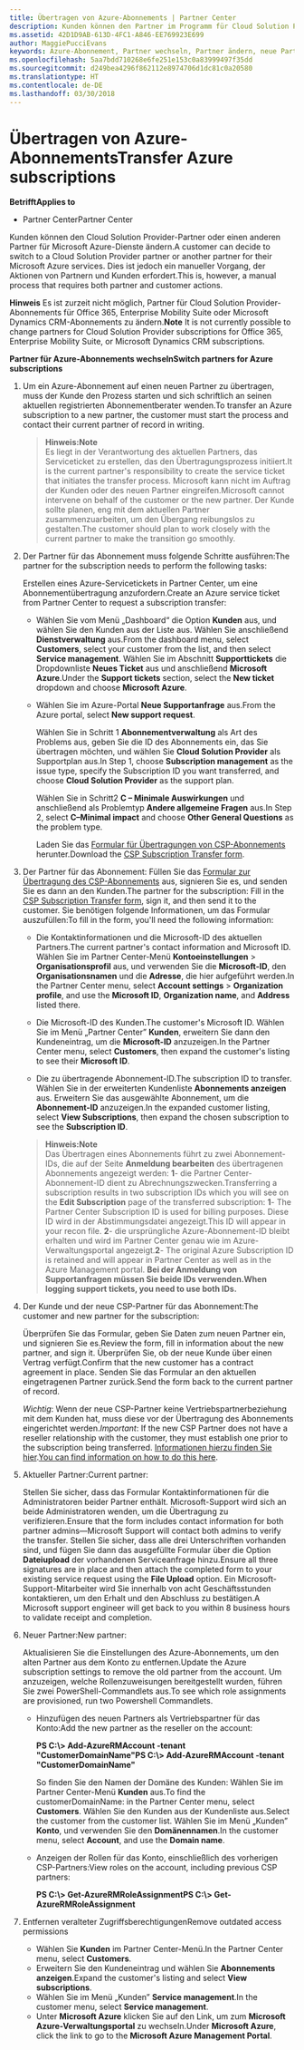 ```yaml
---
title: Übertragen von Azure-Abonnements | Partner Center
description: Kunden können den Partner im Programm für Cloud Solution Provider ändern, den sie für Microsoft Azure-Dienste verwenden möchten. Dies ist jedoch ein manueller Vorgang, der Aktionen von Partnern und Kunden erfordert.
ms.assetid: 42D1D9AB-613D-4FC1-A846-EE769923E699
author: MaggiePucciEvans
keywords: Azure-Abonnement, Partner wechseln, Partner ändern, neue Partner, andere Partner
ms.openlocfilehash: 5aa7bdd710268e6fe251e153c0a83999497f35dd
ms.sourcegitcommit: d249bea4296f862112e8974706d1dc81c0a20580
ms.translationtype: HT
ms.contentlocale: de-DE
ms.lasthandoff: 03/30/2018
---
```

# <a name="transfer-azure-subscriptions"></a><span data-ttu-id="082e0-105">Übertragen von Azure-Abonnements</span><span class="sxs-lookup"><span data-stu-id="082e0-105">Transfer Azure subscriptions</span></span> 

**<span data-ttu-id="082e0-106">Betrifft</span><span class="sxs-lookup"><span data-stu-id="082e0-106">Applies to</span></span>**

-  <span data-ttu-id="082e0-107">Partner Center</span><span class="sxs-lookup"><span data-stu-id="082e0-107">Partner Center</span></span>

<span data-ttu-id="082e0-108">Kunden können den Cloud Solution Provider-Partner oder einen anderen Partner für Microsoft Azure-Dienste ändern.</span><span class="sxs-lookup"><span data-stu-id="082e0-108">A customer can decide to switch to a Cloud Solution Provider partner or another partner for their Microsoft Azure services.</span></span> <span data-ttu-id="082e0-109">Dies ist jedoch ein manueller Vorgang, der Aktionen von Partnern und Kunden erfordert.</span><span class="sxs-lookup"><span data-stu-id="082e0-109">This is, however, a manual process that requires both partner and customer actions.</span></span>

<span data-ttu-id="082e0-110">**Hinweis** Es ist zurzeit nicht möglich, Partner für Cloud Solution Provider-Abonnements für Office 365, Enterprise Mobility Suite oder Microsoft Dynamics CRM-Abonnements zu ändern.</span><span class="sxs-lookup"><span data-stu-id="082e0-110">**Note**  It is not currently possible to change partners for Cloud Solution Provider subscriptions for Office 365, Enterprise Mobility Suite, or Microsoft Dynamics CRM subscriptions.</span></span>



**<span data-ttu-id="082e0-111">Partner für Azure-Abonnements wechseln</span><span class="sxs-lookup"><span data-stu-id="082e0-111">Switch partners for Azure subscriptions</span></span>**

1.  <span data-ttu-id="082e0-112">Um ein Azure-Abonnement auf einen neuen Partner zu übertragen, muss der Kunde den Prozess starten und sich schriftlich an seinen aktuellen registrierten Abonnementberater wenden.</span><span class="sxs-lookup"><span data-stu-id="082e0-112">To transfer an Azure subscription to a new partner, the customer must start the process and contact their current partner of record in writing.</span></span> 

    >**<span data-ttu-id="082e0-113">Hinweis:</span><span class="sxs-lookup"><span data-stu-id="082e0-113">Note</span></span>**<br> <span data-ttu-id="082e0-114">Es liegt in der Verantwortung des aktuellen Partners, das Serviceticket zu erstellen, das den Übertragungsprozess initiiert.</span><span class="sxs-lookup"><span data-stu-id="082e0-114">It is the current partner's responsibility to create the service ticket that initiates the transfer process.</span></span> <span data-ttu-id="082e0-115">Microsoft kann nicht im Auftrag der Kunden oder des neuen Partner eingreifen.</span><span class="sxs-lookup"><span data-stu-id="082e0-115">Microsoft cannot intervene on behalf of the customer or the new partner.</span></span> <span data-ttu-id="082e0-116">Der Kunde sollte planen, eng mit dem aktuellen Partner zusammenzuarbeiten, um den Übergang reibungslos zu gestalten.</span><span class="sxs-lookup"><span data-stu-id="082e0-116">The customer should plan to work closely with the current partner to make the transition go smoothly.</span></span>

2.  <span data-ttu-id="082e0-117">Der Partner für das Abonnement muss folgende Schritte ausführen:</span><span class="sxs-lookup"><span data-stu-id="082e0-117">The partner for the subscription needs to perform the following tasks:</span></span>

    <span data-ttu-id="082e0-118">Erstellen eines Azure-Servicetickets in Partner Center, um eine Abonnementübertragung anzufordern.</span><span class="sxs-lookup"><span data-stu-id="082e0-118">Create an Azure service ticket from Partner Center to request a subscription transfer:</span></span>

    -   <span data-ttu-id="082e0-119">Wählen Sie vom Menü „Dashboard“ die Option **Kunden** aus, und wählen Sie den Kunden aus der Liste aus. Wählen Sie anschließend **Dienstverwaltung** aus.</span><span class="sxs-lookup"><span data-stu-id="082e0-119">From the dashboard menu, select **Customers**, select your customer from the list, and then select **Service management**.</span></span> <span data-ttu-id="082e0-120">Wählen Sie im Abschnitt **Supporttickets** die Dropdownliste **Neues Ticket** aus und anschließend **Microsoft Azure**.</span><span class="sxs-lookup"><span data-stu-id="082e0-120">Under the **Support tickets** section, select the **New ticket** dropdown and choose **Microsoft Azure**.</span></span>

    -   <span data-ttu-id="082e0-121">Wählen Sie im Azure-Portal **Neue Supportanfrage** aus.</span><span class="sxs-lookup"><span data-stu-id="082e0-121">From the Azure portal, select **New support request**.</span></span>

        <span data-ttu-id="082e0-122">Wählen Sie in Schritt 1 **Abonnementverwaltung** als Art des Problems aus, geben Sie die ID des Abonnements ein, das Sie übertragen möchten, und wählen Sie **Cloud Solution Provider** als Supportplan aus.</span><span class="sxs-lookup"><span data-stu-id="082e0-122">In Step 1, choose **Subscription management** as the issue type, specify the Subscription ID you want transferred, and choose **Cloud Solution Provider** as the support plan.</span></span>

        <span data-ttu-id="082e0-123">Wählen Sie in Schritt2 **C – Minimale Auswirkungen** und anschließend als Problemtyp **Andere allgemeine Fragen** aus.</span><span class="sxs-lookup"><span data-stu-id="082e0-123">In Step 2, select **C–Minimal impact** and choose **Other General Questions** as the problem type.</span></span>

        <span data-ttu-id="082e0-124">Laden Sie das [Formular für Übertragungen von CSP-Abonnements](https://assets.windowsphone.com/5222c408-e546-4e01-b72a-2ec7d4c43d57/CSP_Subscription_Transfer_Form_Azure_InvariantCulture_Default.zip) herunter.</span><span class="sxs-lookup"><span data-stu-id="082e0-124">Download the [CSP Subscription Transfer form](https://assets.windowsphone.com/5222c408-e546-4e01-b72a-2ec7d4c43d57/CSP_Subscription_Transfer_Form_Azure_InvariantCulture_Default.zip).</span></span>

3.  <span data-ttu-id="082e0-125">Der Partner für das Abonnement: Füllen Sie das [Formular zur Übertragung des CSP-Abonnements](https://assets.windowsphone.com/5222c408-e546-4e01-b72a-2ec7d4c43d57/CSP_Subscription_Transfer_Form_Azure_InvariantCulture_Default.zip) aus, signieren Sie es, und senden Sie es dann an den Kunden.</span><span class="sxs-lookup"><span data-stu-id="082e0-125">The partner for the subscription: Fill in the [CSP Subscription Transfer form](https://assets.windowsphone.com/5222c408-e546-4e01-b72a-2ec7d4c43d57/CSP_Subscription_Transfer_Form_Azure_InvariantCulture_Default.zip), sign it, and then send it to the customer.</span></span> <span data-ttu-id="082e0-126">Sie benötigen folgende Informationen, um das Formular auszufüllen:</span><span class="sxs-lookup"><span data-stu-id="082e0-126">To fill in the form, you'll need the following information:</span></span>

    -   <span data-ttu-id="082e0-127">Die Kontaktinformationen und die Microsoft-ID des aktuellen Partners.</span><span class="sxs-lookup"><span data-stu-id="082e0-127">The current partner's contact information and Microsoft ID.</span></span> <span data-ttu-id="082e0-128">Wählen Sie im Partner Center-Menü **Kontoeinstellungen** &gt; **Organisationsprofil** aus, und verwenden Sie die **Microsoft-ID**, den **Organisationsnamen** und die **Adresse**, die hier aufgeführt werden.</span><span class="sxs-lookup"><span data-stu-id="082e0-128">In the Partner Center menu, select **Account settings** &gt; **Organization profile**, and use the **Microsoft ID**, **Organization name**, and **Address** listed there.</span></span>

    -   <span data-ttu-id="082e0-129">Die Microsoft-ID des Kunden.</span><span class="sxs-lookup"><span data-stu-id="082e0-129">The customer's Microsoft ID.</span></span> <span data-ttu-id="082e0-130">Wählen Sie im Menü „Partner Center” **Kunden**, erweitern Sie dann den Kundeneintrag, um die **Microsoft-ID** anzuzeigen.</span><span class="sxs-lookup"><span data-stu-id="082e0-130">In the Partner Center menu, select **Customers**, then expand the customer's listing to see their **Microsoft ID**.</span></span>

    -   <span data-ttu-id="082e0-131">Die zu übertragende Abonnement-ID.</span><span class="sxs-lookup"><span data-stu-id="082e0-131">The subscription ID to transfer.</span></span> <span data-ttu-id="082e0-132">Wählen Sie in der erweiterten Kundenliste **Abonnements anzeigen** aus. Erweitern Sie das ausgewählte Abonnement, um die **Abonnement-ID** anzuzeigen.</span><span class="sxs-lookup"><span data-stu-id="082e0-132">In the expanded customer listing, select **View Subscriptions**, then expand the chosen subscription to see the **Subscription ID**.</span></span>

    >**<span data-ttu-id="082e0-133">Hinweis:</span><span class="sxs-lookup"><span data-stu-id="082e0-133">Note</span></span>**<br> <span data-ttu-id="082e0-134">Das Übertragen eines Abonnements führt zu zwei Abonnement-IDs, die auf der Seite **Anmeldung bearbeiten** des übertragenen Abonnements angezeigt werden: **1**- die Partner Center-Abonnement-ID dient zu Abrechnungszwecken.</span><span class="sxs-lookup"><span data-stu-id="082e0-134">Transferring a subscription results in two subscription IDs which you will see on the **Edit Subscription** page of the transferred subscription: **1**- The Partner Center Subscription ID is used for billing purposes.</span></span> <span data-ttu-id="082e0-135">Diese ID wird in der Abstimmungsdatei angezeigt.</span><span class="sxs-lookup"><span data-stu-id="082e0-135">This ID will appear in your recon file.</span></span> 
    <span data-ttu-id="082e0-136">**2**- die ursprüngliche Azure-Abonnement-ID bleibt erhalten und wird im Partner Center genau wie im Azure-Verwaltungsportal angezeigt.</span><span class="sxs-lookup"><span data-stu-id="082e0-136">**2**-  The original Azure Subscription ID is retained and will appear in Partner Center as well as in the Azure Management portal.</span></span> **<span data-ttu-id="082e0-137">Bei der Anmeldung von Supportanfragen müssen Sie beide IDs verwenden.</span><span class="sxs-lookup"><span data-stu-id="082e0-137">When logging support tickets, you need to use both IDs.</span></span>**

4.  <span data-ttu-id="082e0-138">Der Kunde und der neue CSP-Partner für das Abonnement:</span><span class="sxs-lookup"><span data-stu-id="082e0-138">The customer and new partner for the subscription:</span></span>

    <span data-ttu-id="082e0-139">Überprüfen Sie das Formular, geben Sie Daten zum neuen Partner ein, und signieren Sie es.</span><span class="sxs-lookup"><span data-stu-id="082e0-139">Review the form, fill in information about the new partner, and sign it.</span></span> <span data-ttu-id="082e0-140">Überprüfen Sie, ob der neue Kunde über einen Vertrag verfügt.</span><span class="sxs-lookup"><span data-stu-id="082e0-140">Confirm that the new customer has a contract agreement in place.</span></span> <span data-ttu-id="082e0-141">Senden Sie das Formular an den aktuellen eingetragenen Partner zurück.</span><span class="sxs-lookup"><span data-stu-id="082e0-141">Send the form back to the current partner of record.</span></span>

    <span data-ttu-id="082e0-142">*Wichtig*: Wenn der neue CSP-Partner keine Vertriebspartnerbeziehung mit dem Kunden hat, muss diese vor der Übertragung des Abonnements eingerichtet werden.</span><span class="sxs-lookup"><span data-stu-id="082e0-142">*Important*: If the new CSP Partner does not have a reseller relationship with the customer, they must establish one prior to the subscription being transferred.</span></span> <span data-ttu-id="082e0-143">[Informationen hierzu finden Sie hier](request-a-relationship-with-a-customer.md).</span><span class="sxs-lookup"><span data-stu-id="082e0-143">[You can find information on how to do this here](request-a-relationship-with-a-customer.md).</span></span>

5.  <span data-ttu-id="082e0-144">Aktueller Partner:</span><span class="sxs-lookup"><span data-stu-id="082e0-144">Current partner:</span></span>

    <span data-ttu-id="082e0-145">Stellen Sie sicher, dass das Formular Kontaktinformationen für die Administratoren beider Partner enthält. Microsoft-Support wird sich an beide Administratoren wenden, um die Übertragung zu verifizieren.</span><span class="sxs-lookup"><span data-stu-id="082e0-145">Ensure that the form includes contact information for both partner admins—Microsoft Support will contact both admins to verify the transfer.</span></span> <span data-ttu-id="082e0-146">Stellen Sie sicher, dass alle drei Unterschriften vorhanden sind, und fügen Sie dann das ausgefüllte Formular über die Option **Dateiupload** der vorhandenen Serviceanfrage hinzu.</span><span class="sxs-lookup"><span data-stu-id="082e0-146">Ensure all three signatures are in place and then attach the completed form to your existing service request using the **File Upload** option.</span></span> <span data-ttu-id="082e0-147">Ein Microsoft-Support-Mitarbeiter wird Sie innerhalb von acht Geschäftsstunden kontaktieren, um den Erhalt und den Abschluss zu bestätigen.</span><span class="sxs-lookup"><span data-stu-id="082e0-147">A Microsoft support engineer will get back to you within 8 business hours to validate receipt and completion.</span></span>

6.  <span data-ttu-id="082e0-148">Neuer Partner:</span><span class="sxs-lookup"><span data-stu-id="082e0-148">New partner:</span></span>

    <span data-ttu-id="082e0-149">Aktualisieren Sie die Einstellungen des Azure-Abonnements, um den alten Partner aus dem Konto zu entfernen.</span><span class="sxs-lookup"><span data-stu-id="082e0-149">Update the Azure subscription settings to remove the old partner from the account.</span></span> <span data-ttu-id="082e0-150">Um anzuzeigen, welche Rollenzuweisungen bereitgestellt wurden, führen Sie zwei PowerShell-Commandlets aus.</span><span class="sxs-lookup"><span data-stu-id="082e0-150">To see which role assignments are provisioned, run two Powershell Commandlets.</span></span>

    -   <span data-ttu-id="082e0-151">Hinzufügen des neuen Partners als Vertriebspartner für das Konto:</span><span class="sxs-lookup"><span data-stu-id="082e0-151">Add the new partner as the reseller on the account:</span></span>

        **<span data-ttu-id="082e0-152">PS C:\\&gt; Add-AzureRMAccount -tenant "CustomerDomainName"</span><span class="sxs-lookup"><span data-stu-id="082e0-152">PS C:\\&gt; Add-AzureRMAccount -tenant "CustomerDomainName"</span></span>**

        <span data-ttu-id="082e0-153">So finden Sie den Namen der Domäne des Kunden: Wählen Sie im Partner Center-Menü **Kunden** aus.</span><span class="sxs-lookup"><span data-stu-id="082e0-153">To find the customerDomainName: in the Partner Center menu, select **Customers**.</span></span> <span data-ttu-id="082e0-154">Wählen Sie den Kunden aus der Kundenliste aus.</span><span class="sxs-lookup"><span data-stu-id="082e0-154">Select the customer from the customer list.</span></span> <span data-ttu-id="082e0-155">Wählen Sie im Menü „Kunden” **Konto**, und verwenden Sie den **Domänennamen**.</span><span class="sxs-lookup"><span data-stu-id="082e0-155">In the customer menu, select **Account**, and use the **Domain name**.</span></span>

    -   <span data-ttu-id="082e0-156">Anzeigen der Rollen für das Konto, einschließlich des vorherigen CSP-Partners:</span><span class="sxs-lookup"><span data-stu-id="082e0-156">View roles on the account, including previous CSP partners:</span></span>

        **<span data-ttu-id="082e0-157">PS C:\\&gt; Get-AzureRMRoleAssignment</span><span class="sxs-lookup"><span data-stu-id="082e0-157">PS C:\\&gt; Get-AzureRMRoleAssignment</span></span>**

7. <span data-ttu-id="082e0-158">Entfernen veralteter Zugriffsberechtigungen</span><span class="sxs-lookup"><span data-stu-id="082e0-158">Remove outdated access permissions</span></span>

    -  <span data-ttu-id="082e0-159">Wählen Sie **Kunden** im Partner Center-Menü.</span><span class="sxs-lookup"><span data-stu-id="082e0-159">In the Partner Center menu, select **Customers**.</span></span> 
    -  <span data-ttu-id="082e0-160">Erweitern Sie den Kundeneintrag und wählen Sie **Abonnements anzeigen**.</span><span class="sxs-lookup"><span data-stu-id="082e0-160">Expand the customer's listing and select **View subscriptions**.</span></span> 
    -  <span data-ttu-id="082e0-161">Wählen Sie im Menü „Kunden” **Service management**.</span><span class="sxs-lookup"><span data-stu-id="082e0-161">In the customer menu, select **Service management**.</span></span> 
    -  <span data-ttu-id="082e0-162">Unter **Microsoft Azure** klicken Sie auf den Link, um zum **Microsoft Azure-Verwaltungsportal** zu wechseln.</span><span class="sxs-lookup"><span data-stu-id="082e0-162">Under **Microsoft Azure**, click the link to go to the **Microsoft Azure Management Portal**.</span></span>

 

 




